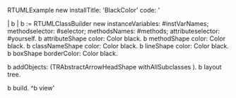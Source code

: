 RTUMLExample new installTitle: 'BlackColor' 
		code:
		'

| b |
b := RTUMLClassBuilder new
   instanceVariables: #instVarNames;
   methodselector: #selector;
	methodsNames: #methods;
	attributeselector: #yourself.
b attributeShape color: Color black.
b methodShape color: Color black.
b classNameShape color: Color black.
b lineShape color: Color black.
b boxShape borderColor: Color black.

b addObjects: (TRAbstractArrowHeadShape withAllSubclasses ).
b layout tree.

b build.
^b view'